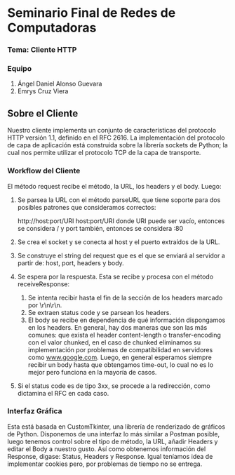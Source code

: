 # Seminario Final de Redes de Computadoras
### Tema: Cliente HTTP
### Equipo

1. Ángel Daniel Alonso Guevara
2. Emrys Cruz Viera

## Sobre el Cliente

Nuestro cliente implementa un conjunto de características del protocolo HTTP versión 1.1, definido en el RFC 2616. La implementación del protocolo de capa de aplicación está construida sobre la librería sockets de Python; la cual nos permite utilizar el protocolo TCP de la capa de transporte.

### Workflow del Cliente

El método request recibe el método, la URL, los headers y el body. Luego:
1. Se parsea la URL con el método parseURL que tiene soporte para dos posibles patrones que consideramos correctos:

    http://host:port/URI
    host:port/URI
donde URI puede ser vacío, entonces se considera / y port también, entonces se considera :80

2. Se crea el socket y se conecta al host y el puerto extraídos de la URL.
3. Se construye el string del request que es el que se enviará al servidor a partir de: host, port, headers y body.
4. Se espera por la respuesta. Esta se recibe y procesa con el método receiveResponse:
    1. Se intenta recibir hasta el fin de la sección de los headers marcado por \r\n\r\n.
    2. Se extraen status code y se parsean los headers.
    3. El body se recibe en dependencia de qué información dispongamos en los headers. En general, hay dos maneras que son las más comunes: que exista el header content-length o transfer-encoding con el valor chunked, en el caso de chunked eliminamos su implementación por problemas de compatibilidad en servidores como www.google.com. Luego, en general esperamos siempre recibir un body hasta que obtengamos time-out, lo cual no es lo mejor pero funciona en la mayoría de casos.
5. Si el status code es de tipo 3xx, se procede a la redirección, como dictamina el RFC en cada caso.

### Interfaz Gráfica

Esta está basada en CustomTkinter, una librería de renderizado de gráficos de Python. Disponemos de una interfaz lo más similar a Postman posible, luego tenemos control sobre el tipo de método, la URL, añadir Headers y editar el Body a nuestro gusto. Así como obtenemos información del Response, digase: Status, Headers y Response. Igual teníamos idea de implementar cookies pero, por problemas de tiempo no se entrega.
